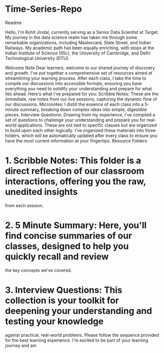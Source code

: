 # Time-Series-Repo

Readme

Hello, I'm Rohit Jindal, currently serving as a Senior Data Scientist at Target. My journey in the data science realm has
taken me through some remarkable organizations, including Mastercard, State Street, and Indian Railways. My academic
path has been equally enriching, with stops at the Indian Institute of Science (IISc), the University of Cambridge, and Delhi
Technological University (DTU).


Welcome Note
Dear learners, welcome to our shared journey of discovery and growth. I've put together a comprehensive set of resources
aimed at streamlining your learning process. After each class, I take the time to compile our discussions into accessible
formats, ensuring you have everything you need to solidify your understanding and prepare for what lies ahead.
Here's what I've prepared for you:
Scribble Notes: These are the immediate, raw notes from our live sessions, capturing the dynamic flow of our
discussions.
Micronotes: I distill the essence of each class into a 5-minute summary, breaking down complex ideas into simple,
digestible pieces.
Interview Questions: Drawing from my experience, I've compiled a set of questions to challenge your understanding
and prepare you for real-world applications. These are not tied to specific classes but are organized to build upon each
other logically.
I've organized these materials into three folders, which will be automatically updated after every class to ensure you have
the most current information at your fingertips.
Resource Folders


# 1. Scribble Notes: This folder is a direct reflection of our classroom interactions, offering you the raw, unedited insights
from each session.


# 2. 5 Minute Summary: Here, you'll find concise summaries of our classes, designed to help you quickly recall and review
the key concepts we've covered.


# 3. Interview Questions: This collection is your toolkit for deepening your understanding and testing your knowledge
against practical, real-world problems. Please follow the sequence provided for the best learning experience.
I'm excited to be part of your learning journey and am
